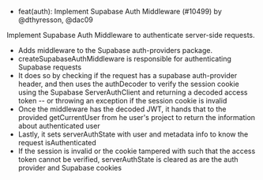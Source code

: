 - feat(auth): Implement Supabase Auth Middleware (#10499) by @dthyresson, @dac09

Implement Supabase Auth Middleware to authenticate server-side requests.

- Adds middleware to the Supabase auth-providers package.
- createSupabaseAuthMiddleware is responsible for authenticating Supabase requests
- It does so by checking if the request has a supabase auth-provider header, and then uses the authDecoder to verify the session cookie using the Supabase ServerAuthClient and returning a decoded access token -- or throwing an exception if the session cookie is invalid
- Once the middleware has the decoded JWT, it hands that to the provided getCurrentUser from he user's project to return the information about authenticated user
- Lastly, it sets serverAuthState with user and metadata info to know the request isAuthenticated
- If the session is invalid or the cookie tampered with such that the access token cannot be verified, serverAuthState is cleared as are the auth provider and Supabase cookies
